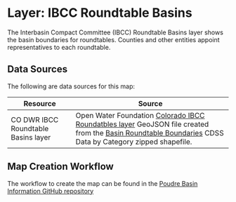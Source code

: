 # Layer: IBCC Roundtable Basins

The Interbasin Compact Committee (IBCC) Roundtable Basins layer shows
the basin boundaries for roundtables.
Counties and other entities appoint representatives to each roundtable.

## Data Sources

The following are data sources for this map:

| **Resource** | **Source** |
| -- | -- |
| CO DWR IBCC Roundtable Basins layer | Open Water Foundation [Colorado IBCC Roundatbles layer](https://data.openwaterfoundation.org/state/co/ibcc/roundtables/) GeoJSON file created from the [Basin Roundtable Boundaries](https://www.colorado.gov/pacific/cdss/gis-data-category) CDSS Data by Category zipped shapefile. |

## Map Creation Workflow

The workflow to create the map can be found in the
[Poudre Basin Information GitHub repository](https://github.com/OpenWaterFoundation/owf-infomapper-poudre/tree/master/workflow/BasinEntities/Administration-Roundtables)
